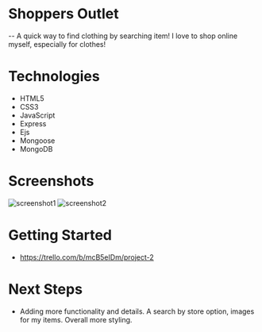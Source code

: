 # Shoppers Outlet
-- A quick way to find clothing by searching item! I love to shop online myself, especially for clothes!

# Technologies
- HTML5
- CSS3
- JavaScript
- Express
- Ejs
- Mongoose
- MongoDB

# Screenshots
![screenshot1](/Users/alyssakarakula/Desktop/project2/images/screenshot1.png)
![screenshot2](./images/screenshot2.png)


# Getting Started
- https://trello.com/b/mcB5eIDm/project-2
# Next Steps
- Adding more functionality and details. A search by store option, images for my items. Overall more styling.